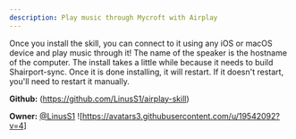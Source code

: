 ```yaml
---
description: Play music through Mycroft with Airplay
---
```

Once you install the skill, you can connect to it using any iOS or macOS device and play music through it!
The name of the speaker is the hostname of the computer.
The install takes a little while because it needs to build Shairport-sync. Once it is done installing, it will restart. If it doesn't restart, you'll need to restart it manually.

**Github:** (https://github.com/LinusS1/airplay-skill)

**Owner:** [@LinusS1](https://github.com/LinusS1) ![https://avatars3.githubusercontent.com/u/19542092?v=4]

